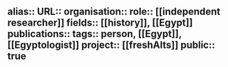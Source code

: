 alias::
URL::
organisation::
role:: [[independent researcher]] 
fields:: [[history]], [[Egypt]] 
publications:: 
tags:: person, [[Egypt]], [[Egyptologist]] 
project:: [[freshAlts]] 
public:: true
-